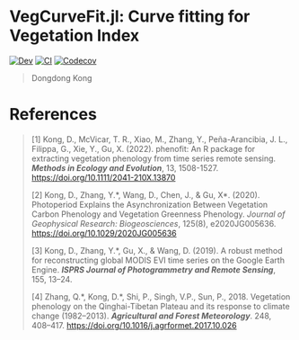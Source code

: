 # VegCurveFit.jl: Curve fitting for Vegetation Index 

<!-- [![Stable](https://img.shields.io/badge/docs-stable-blue.svg)](https://kongdd.github.io/nlminb.jl/stable) -->
[![Dev](https://img.shields.io/badge/docs-dev-blue.svg)](https://kongdd.github.io/nlminb.jl/dev)
[![CI](https://github.com/eco-hydro/VegCurveFit.jl/actions/workflows/CI.yml/badge.svg)](https://github.com/eco-hydro/VegCurveFit.jl/actions/workflows/CI.yml)
[![Codecov](https://codecov.io/gh/eco-hydro/VegCurveFit.jl/branch/master/graph/badge.svg)](https://codecov.io/gh/eco-hydro/VegCurveFit.jl/tree/master)

> Dongdong Kong

# References

> [1] Kong, D., McVicar, T. R., Xiao, M., Zhang, Y., Peña-Arancibia, J. L., Filippa, G., Xie, Y., Gu, X. (2022). phenofit: An R package for extracting vegetation phenology from time series remote sensing. __*Methods in Ecology and Evolution*__, 13, 1508-1527. <https://doi.org/10.1111/2041-210X.13870>
> 
> [2] Kong, D., Zhang, Y.\*, Wang, D., Chen, J., & Gu, X\*. (2020).
> Photoperiod Explains the Asynchronization Between Vegetation Carbon
> Phenology and Vegetation Greenness Phenology. 
> *Journal of Geophysical Research: Biogeosciences*, 125(8), e2020JG005636.
> <https://doi.org/10.1029/2020JG005636>
>
> [3] Kong, D., Zhang, Y.\*, Gu, X., & Wang, D. (2019). A robust method
> for reconstructing global MODIS EVI time series on the Google Earth
> Engine. __*ISPRS Journal of Photogrammetry and Remote Sensing*__, 155,
> 13–24.
>
> [4] Zhang, Q.\*, Kong, D.\*, Shi, P., Singh, V.P., Sun, P., 2018.
> Vegetation phenology on the Qinghai-Tibetan Plateau and its response
> to climate change (1982–2013). __*Agricultural and Forest Meteorology*__. 248, 408–417.
> <https://doi.org/10.1016/j.agrformet.2017.10.026>
